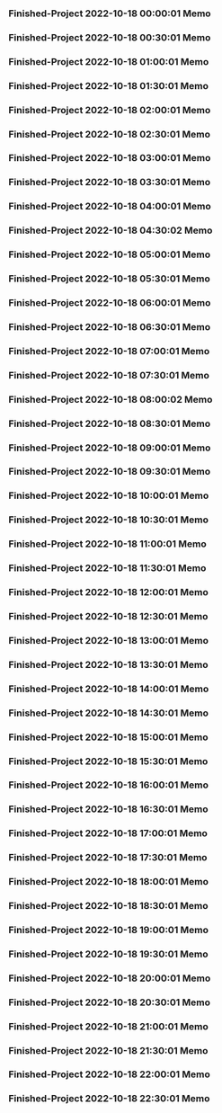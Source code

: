 ### Finished-Project 2022-10-18 00:00:01 Memo
### Finished-Project 2022-10-18 00:30:01 Memo
### Finished-Project 2022-10-18 01:00:01 Memo
### Finished-Project 2022-10-18 01:30:01 Memo
### Finished-Project 2022-10-18 02:00:01 Memo
### Finished-Project 2022-10-18 02:30:01 Memo
### Finished-Project 2022-10-18 03:00:01 Memo
### Finished-Project 2022-10-18 03:30:01 Memo
### Finished-Project 2022-10-18 04:00:01 Memo
### Finished-Project 2022-10-18 04:30:02 Memo
### Finished-Project 2022-10-18 05:00:01 Memo
### Finished-Project 2022-10-18 05:30:01 Memo
### Finished-Project 2022-10-18 06:00:01 Memo
### Finished-Project 2022-10-18 06:30:01 Memo
### Finished-Project 2022-10-18 07:00:01 Memo
### Finished-Project 2022-10-18 07:30:01 Memo
### Finished-Project 2022-10-18 08:00:02 Memo
### Finished-Project 2022-10-18 08:30:01 Memo
### Finished-Project 2022-10-18 09:00:01 Memo
### Finished-Project 2022-10-18 09:30:01 Memo
### Finished-Project 2022-10-18 10:00:01 Memo
### Finished-Project 2022-10-18 10:30:01 Memo
### Finished-Project 2022-10-18 11:00:01 Memo
### Finished-Project 2022-10-18 11:30:01 Memo
### Finished-Project 2022-10-18 12:00:01 Memo
### Finished-Project 2022-10-18 12:30:01 Memo
### Finished-Project 2022-10-18 13:00:01 Memo
### Finished-Project 2022-10-18 13:30:01 Memo
### Finished-Project 2022-10-18 14:00:01 Memo
### Finished-Project 2022-10-18 14:30:01 Memo
### Finished-Project 2022-10-18 15:00:01 Memo
### Finished-Project 2022-10-18 15:30:01 Memo
### Finished-Project 2022-10-18 16:00:01 Memo
### Finished-Project 2022-10-18 16:30:01 Memo
### Finished-Project 2022-10-18 17:00:01 Memo
### Finished-Project 2022-10-18 17:30:01 Memo
### Finished-Project 2022-10-18 18:00:01 Memo
### Finished-Project 2022-10-18 18:30:01 Memo
### Finished-Project 2022-10-18 19:00:01 Memo
### Finished-Project 2022-10-18 19:30:01 Memo
### Finished-Project 2022-10-18 20:00:01 Memo
### Finished-Project 2022-10-18 20:30:01 Memo
### Finished-Project 2022-10-18 21:00:01 Memo
### Finished-Project 2022-10-18 21:30:01 Memo
### Finished-Project 2022-10-18 22:00:01 Memo
### Finished-Project 2022-10-18 22:30:01 Memo
